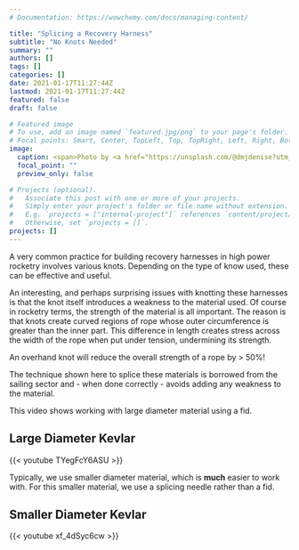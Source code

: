 ```yaml
---
# Documentation: https://wowchemy.com/docs/managing-content/

title: "Splicing a Recovery Harness"
subtitle: "No Knots Needed"
summary: ""
authors: []
tags: []
categories: []
date: 2021-01-17T11:27:44Z
lastmod: 2021-01-17T11:27:44Z
featured: false
draft: false

# Featured image
# To use, add an image named `featured.jpg/png` to your page's folder.
# Focal points: Smart, Center, TopLeft, Top, TopRight, Left, Right, BottomLeft, Bottom, BottomRight.
image:
  caption: <span>Photo by <a href="https://unsplash.com/@dmjdenise?utm_source=unsplash&amp;utm_medium=referral&amp;utm_content=creditCopyText">Denise Jans</a> on <a href="https://unsplash.com/collections/57480844/splicing?utm_source=unsplash&amp;utm_medium=referral&amp;utm_content=creditCopyText">Unsplash</a></span>
  focal_point: ""
  preview_only: false

# Projects (optional).
#   Associate this post with one or more of your projects.
#   Simply enter your project's folder or file name without extension.
#   E.g. `projects = ["internal-project"]` references `content/project/deep-learning/index.md`.
#   Otherwise, set `projects = []`.
projects: []
---
```


A very common practice for building recovery harnesses in high power rocketry involves various knots. Depending on the type of know used, these can be effective and useful.

An interesting, and perhaps surprising issues with knotting these harnesses is that the knot itself introduces a weakness to the material used. Of course in rocketry terms, the strength of the material is all important. The reason is that knots create curved regions of rope whose outer circumference is greater than the inner part. This difference in length creates stress across the width of the rope when put under tension, undermining its strength.

An overhand knot will reduce the overall strength of a rope by > 50%!

The technique shown here to splice these materials is borrowed from the sailing sector and - when done correctly - avoids adding any weakness to the material.

This video shows working with large diameter material using a fid.

## Large Diameter Kevlar

{{< youtube TYegFcY6ASU >}}

Typically, we use smaller diameter material, which is **much** easier to work with. For this smaller material, we use a splicing needle rather than a fid.

## Smaller Diameter Kevlar

{{< youtube xf_4dSyc6cw >}}
